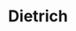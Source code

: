 ---
title: "Dietrich"
url: /ciudad-autonoma-de-buenos-aires/dietrich-avenida-corrientes/
shop: Autohaus
---